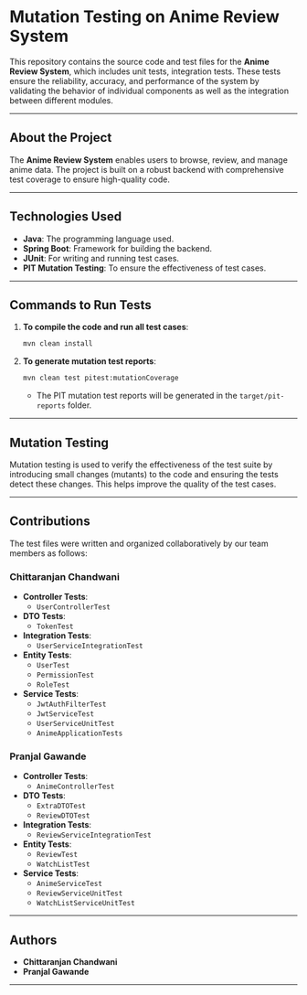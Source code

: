 
# Mutation Testing on Anime Review System

This repository contains the source code and test files for the **Anime Review System**, which includes unit tests, integration tests. These tests ensure the reliability, accuracy, and performance of the system by validating the behavior of individual components as well as the integration between different modules.

---

## About the Project

The **Anime Review System** enables users to browse, review, and manage anime data. The project is built on a robust backend with comprehensive test coverage to ensure high-quality code.

---

## Technologies Used

- **Java**: The programming language used.
- **Spring Boot**: Framework for building the backend.
- **JUnit**: For writing and running test cases.
- **PIT Mutation Testing**: To ensure the effectiveness of test cases.


---

## Commands to Run Tests

1. **To compile the code and run all test cases**:
   ```bash
   mvn clean install
   ```

2. **To generate mutation test reports**:
   ```bash
   mvn clean test pitest:mutationCoverage
   ```

   - The PIT mutation test reports will be generated in the `target/pit-reports` folder.

---

## Mutation Testing

Mutation testing is used to verify the effectiveness of the test suite by introducing small changes (mutants) to the code and ensuring the tests detect these changes. This helps improve the quality of the test cases.

---

## Contributions

The test files were written and organized collaboratively by our team members as follows:

### **Chittaranjan Chandwani**
- **Controller Tests**:
  - `UserControllerTest`
- **DTO Tests**:
  - `TokenTest`
- **Integration Tests**:
  - `UserServiceIntegrationTest`
- **Entity Tests**:
  - `UserTest`
  - `PermissionTest`
  - `RoleTest`
- **Service Tests**:
  - `JwtAuthFilterTest`
  - `JwtServiceTest`
  - `UserServiceUnitTest`
  - `AnimeApplicationTests`

### **Pranjal Gawande**
- **Controller Tests**:
  - `AnimeControllerTest`
- **DTO Tests**:
  - `ExtraDTOTest`
  - `ReviewDTOTest`
- **Integration Tests**:
  - `ReviewServiceIntegrationTest`
- **Entity Tests**:
  - `ReviewTest`
  - `WatchListTest`
- **Service Tests**:
  - `AnimeServiceTest`
  - `ReviewServiceUnitTest`
  - `WatchListServiceUnitTest`
  
---

## Authors

- **Chittaranjan Chandwani**
- **Pranjal Gawande**

--- 
